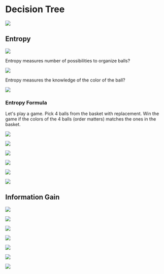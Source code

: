 # Decision Tree

![](images/01-28.png)

## Entropy
![](images/02-43.png)

Entropy measures number of possibilities to organize balls?

![](images/03-53.png)

Entropy measures the knowledge of the color of the ball?

![](images/07-52.png)

### Entropy Formula

Let's play a game. Pick 4 balls from the basket with replacement. Win the game if the colors of the 4 balls (order matters) matches the ones in the basket.

![](images/11-11.png)

![](images/11-24.png)

![](images/12-57.png)

![](images/14-28.png)

![](images/15-14.png)

![](images/17-39.png)

## Information Gain

![](images/19-05.png)

![](images/19-49.png)

![](images/21-13.png)

![](images/01-27.png)

![](34-49.png)

![](35-28.png)

![](35-46.png)
